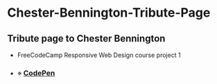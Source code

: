 # Chester-Bennington-Tribute-Page
## Tribute page to Chester Bennington
- FreeCodeCamp Responsive Web Design course project 1
- ### <img src="/img/codepen.png" width=2% height=2%> [CodePen](https://codepen.io/S4ch1/pen/yLMwNjM)
